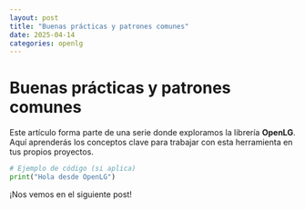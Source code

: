```yaml
---
layout: post
title: "Buenas prácticas y patrones comunes"
date: 2025-04-14
categories: openlg
---
```


# Buenas prácticas y patrones comunes

Este artículo forma parte de una serie donde exploramos la librería **OpenLG**.  
Aquí aprenderás los conceptos clave para trabajar con esta herramienta en tus propios proyectos.

<!-- Puedes añadir aquí el contenido detallado con ejemplos de código -->

```python
# Ejemplo de código (si aplica)
print("Hola desde OpenLG")
```

¡Nos vemos en el siguiente post!
